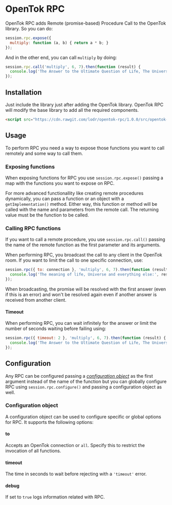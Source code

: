 # OpenTok RPC
OpenTok RPC adds Remote (promise-based) Procedure Call to the OpenTok library. So you can do:

```js
session.rpc.expose({
  multiply: function (a, b) { return a * b; }
});
```

And in the other end, you can call `multiply` by doing:

```js
session.rpc.call('multiply', 6, 7).then(function (result) {
  console.log('The Answer to the Ultimate Question of Life, The Universe, and Everything:', result);
});
```

## Installation
Just include the library just after adding the OpenTok library. OpenTok RPC will modify the base library to add all the required components.

```html
<script src="https://cdn.rawgit.com/lodr/opentok-rpc/1.0.0/src/opentok-rpc.js"></script>
```

## Usage
To perform RPC you need a way to expose those functions you want to call remotely and some way to call them.

### Exposing functions
When exposing functions for RPC you use `session.rpc.expose()` passing a map with the functions you want to expose on RPC.

For more advanced functionallity like creating remote procedures dynamically, you can pass a function or an object with a `getImplementation()` method. Either way, this function or method will be called with the name and parameters from the remote call. The returning value must be the function to be called.

### Calling RPC functions
If you want to call a remote procedure, you use `session.rpc.call()` passing the name of the remote function as the first parameter and its arguments.

When performing RPC, you broadcast the call to any client in the OpenTok room. If you want to limit the call to one specific connection, use:

```js
session.rpc({ to: connection }, 'multiply', 6, 7).then(function (result) {
  console.log('The meaning of life, Universe and everything else:', result);
});
```

When broadcasting, the promise will be resolved with the first answer (even if this is an error) and won't be resolved again even if another answer is received from another client.

#### Timeout
When performing RPC, you can wait infinitely for the answer or limit the number of seconds waiting before failing using:

```js
session.rpc({ timeout: 2 }, 'multiply', 6, 7).then(function (result) {
  console.log('The Answer to the Ultimate Question of Life, The Universe, and Everything:', result);
});
```

## Configuration
Any RPC can be configured passing a [_configuration object_](#configuration-object) as the first argument instead of the name of the function but you can globally configure RPC using `session.rpc.configure()` and passing a configuration object as well.

### Configuration object
A configuration object can be used to configure specific or global options for RPC. It supports the following options:

#### to
Accepts an OpenTok connection or `all`. Specify this to restrict the invocation of all functions.

#### timeout
The time in seconds to wait before rejecting with a `'timeout'` error.

#### debug
If set to `true` logs information related with RPC.
